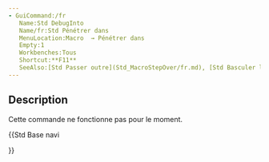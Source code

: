 ```yaml
---
- GuiCommand:/fr
   Name:Std DebugInto
   Name/fr:Std Pénétrer dans
   MenuLocation:Macro  → Pénétrer dans
   Empty:1
   Workbenches:Tous
   Shortcut:**F11**
   SeeAlso:[Std Passer outre](Std_MacroStepOver/fr.md), [Std Basculer le point d'arrêt](Std_ToggleBreakpoint/fr.md)
---
```


## Description

Cette commande ne fonctionne pas pour le moment.





{{Std Base navi

}}  

